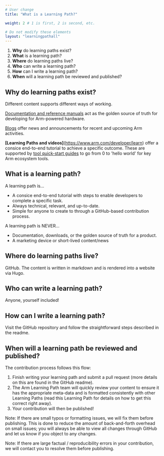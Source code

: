 ```yaml
---
# User change
title: "What is a Learning Path?"

weight: 2 # 1 is first, 2 is second, etc.

# Do not modify these elements
layout: "learningpathall"
---
```


1. **Why** do learning paths exist? 
2. **What** is a learning path?
3. **Where** do learning paths live?
4. **Who** can write a learning path?
5. **How** can I write a learning path?
6. **When** will a learning path be reviewed and published?

## Why do learning paths exist?
Different content supports different ways of working. 

[Documentation and reference manuals](https://www.developer.arm.com/docs) act as the golden source of truth for developing for Arm-powered hardware. 

[Blogs](https://www.community.arm.com) offer news and announcements for recent and upcoming Arm activities.

**[Learning Paths and videos]**(https://www.arm.com/developer/learn) offer a consice end-to-end tutorial to achieve a specific outcome. These are supported by [tool quick-start guides](https://www.arm.com/developer/learn/tool-install) to go from 0 to 'hello world' for key Arm ecosystem tools.

## What is a learning path?
A learning path is...
- A consice end-to-end tutorial with steps to enable developers to complete a specific task.
- Always technical, relevant, and up-to-date.
- Simple for anyone to create to through a GitHub-based contribution process.

A learning path is NEVER...
- Documentation, downloads, or the golden source of truth for a product.
- A marketing device or short-lived content/news

## Where do learning paths live?
GitHub. The content is written in markdown and is rendered into a website via Hugo.

## Who can write a learning path?
Anyone, yourself included!

## How can I write a learning path?
Visit the GitHub repository and follow the straightforward steps described in the readme. 

## When will a learning path be reviewed and published?
The contribution process follows this flow:
1. Finish writing your learning path and submit a pull request (more details on this are found in the GitHub readme). 
2. The Arm Learning Path team will quickly review your content to ensure it has the appropriate meta-data and is formatted consistently with other Learning Paths (read this Learning Path for details on how to get this correct right away).
3. Your contribution will then be published!

Note: If there are small typos or formatting issues, we will fix them before publishing. This is done to reduce the amount of back-and-forth overhead on small issues; you will always be able to view all changes through GitHub and let us know if you object to any changes.

Note: If there are large factual / reproducibility errors in your contribution, we will contact you to resolve them before publishing.
